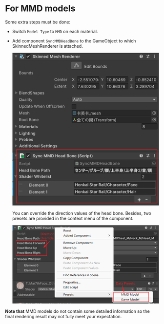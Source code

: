# For MMD models

Some extra steps must be done:

- Switch `Model Type` to `MMD` on each material.
- Add component `SyncMMDHeadBone` to the GameObject to which SkinnedMeshRenderer is attached.

    ![sync-mmd-head-bone](../Screenshots~/_sync_mmd_head_bone.png)

    You can override the direction values of the head bone. Besides, two presets are provided in the context menu of the component.

    ![sync-mmd-head-bone-ex](../Screenshots~/_sync_mmd_head_bone_ex.png)

**Note that** MMD models do not contain some detailed information so the final rendering result may not fully meet your expectation.
